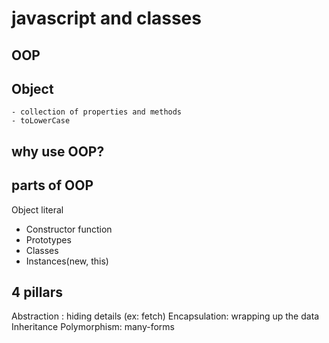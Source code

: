 # javascript and classes

## OOP

## Object
    - collection of properties and methods
    - toLowerCase

## why use OOP?

## parts of OOP
Object literal

- Constructor function
- Prototypes
- Classes
- Instances(new, this)


## 4 pillars
Abstraction : hiding details (ex: fetch)
Encapsulation: wrapping up the data
Inheritance
Polymorphism: many-forms 
